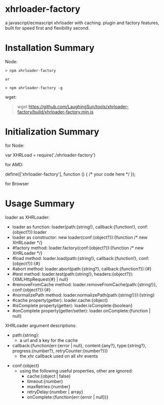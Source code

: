 # xhrloader-factory
a javascript/ecmascript xhrloader with caching. plugin and factory features, built for speed first and flexibility second.

Installation Summary
====================

Node:

    > npm xhrloader-factory
    
    or
    
    > npm xhrloader-factory -g
    
wget:

  > wget https://github.com/LaughingSun/tools/xhrloader-factory/build/xhrloader-factory.min.js
    


Initialization Summary
======================

for Node:

  var XHRLoad = require('./xhrloader-factory')

for AMD:

  define(['xhrloader-factory'], function () {
    /* your code here */
  });

   
for Browser

  <script src="xhrloader-factory.js"></script>
  
Usage Summary
=============

loader as XHRLoader:
  + loader as function: loader(path:{string!}, callback:{function!}, conf:{object?}):loader
  + loader as constructor: new loader(conf:{object?}):{function /* new XHRLoader */}
  + #factory method: loader.factory(conf:{object?}):{function /* new XHRLoader */}
  + #load method: loader.load(path:{string!}, callback:{function!}, conf:{object?}):{#}
  + #abort method: loader.abort(path:{string?}, callback:{function?}):{#}
  + #test method: loader.test(path:{string!}, headers:{object?}):{XMLHttpRequest{#} | null}
  + #removeFromCache method: loader.removeFromCache(path:{string!}}, conf:{object?}):{#}
  + #normalizePath method: loader.normalizePath(path:{string!}}):{string}
  + #cache property(getter): loader.cache:{object}
  + #isComplete property(getter): loader.isComplete:{boolean}
  + #onComplete property(getter/setter): loader.onComplete:{function | null}

XHRLoader argument descriptions:
  + path:{string}:
      - a url and a key for the cache
  + callback:{function(err:{error | null}, content:{any?}, type:{string?}, progress:{number?}, retryCounter:{number?})}
      - the xhr callback used on all xhr events
  * conf:{object}
      - using the following useful properties, other are ignored:
        + cache:{object | false}
        + timeout:{number}
        + maxRetries:{number}
        + retryDelay:{number | array}
        + onComplete:{function(err:{error | null})}
  
  
